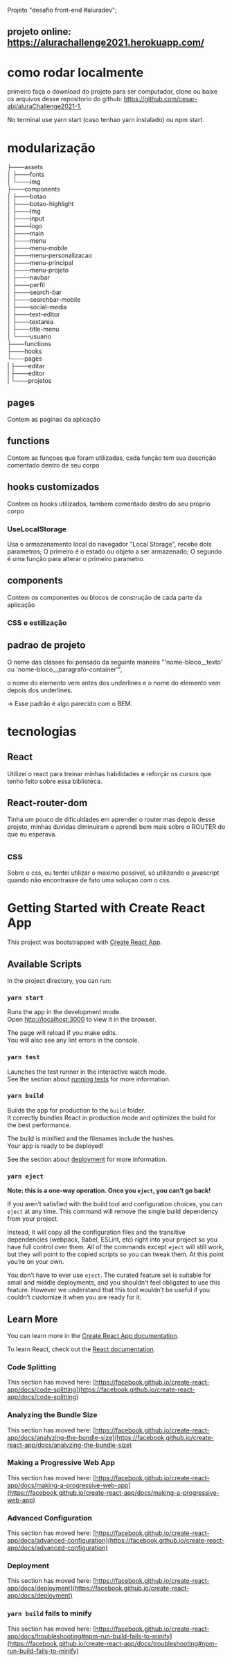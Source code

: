 Projeto "desafio front-end #aluradev";

## projeto online: https://alurachallenge2021.herokuapp.com/

# como rodar localmente

primeiro faça o download do projeto para ser computador,
clone ou baixe os arquivos desse repositorio do github: https://github.com/cesar-abj/aluraChallenge2021-1,

No terminal use yarn start (caso tenhao yarn instalado) ou npm start.

# modularização

├───assets<br />
│   ├───fonts<br />
│   └───img<br />
├───components<br />
│   ├───botao<br />
│   ├───botao-highlight<br />
│   ├───Img<br />
│   ├───input<br />
│   ├───logo<br />
│   ├───main<br />
│   ├───menu<br />
│   ├───menu-mobile<br />
│   ├───menu-personalizacao<br />
│   ├───menu-principal<br />
│   ├───menu-projeto<br />
│   ├───navbar<br />
│   ├───perfil<br />
│   ├───search-bar<br />
│   ├───searchbar-mobile<br />
│   ├───social-media<br />
│   ├───text-editor<br />
│   ├───textarea<br />
│   ├───title-menu<br />
│   └───usuario<br />
├───functions<br />
├───hooks<br />
└───pages<br />
|    ├───editar<br />
|    ├───editor<br />
|    └───projetos<br />

## pages

Contem as paginas da aplicação

## functions

Contem as funçoes que foram utilizadas, cada função tem sua descrição comentado dentro de seu corpo

## hooks customizados

Contem os hooks utilizados, tambem comentado destro do seu proprio corpo

### UseLocalStorage

Usa o armazenamento local do navegador "Local Storage", recebe dois parametros;
O primeiro é o estado ou objeto a ser armazenado;
O segundo é uma função para alterar o primeiro parametro.

## components

Contem os componentes ou blocos de construção de cada parte da aplicação

### CSS e estilização

## padrao de projeto

O nome das classes foi pensado da seguinte maneira "'nome-bloco__texto' ou 'nome-bloco__paragrafo-container'",

o nome do elemento vem antes dos underlines e o nome do elemento vem depois dos underlines.

-> Esse padrão é algo parecido com o BEM.


# tecnologias

## React

Utilizei o react para treinar minhas habilidades e reforçãr os cursos que tenho feito sobre essa biblioteca.

## React-router-dom

Tinha um pouco de dificuldades em aprender o router mas depois desse projeto, minhas duvidas diminuiram e aprendi bem mais
sobre o ROUTER do que eu esperava.

## css

Sobre o css, eu tentei utilizar o maximo possivel, só utilizando o javascript quando não encontrasse de fato uma soluçao com o css.

# Getting Started with Create React App

This project was bootstrapped with [Create React App](https://github.com/facebook/create-react-app).

## Available Scripts

In the project directory, you can run:

### `yarn start`

Runs the app in the development mode.\
Open [http://localhost:3000](http://localhost:3000) to view it in the browser.

The page will reload if you make edits.\
You will also see any lint errors in the console.

### `yarn test`

Launches the test runner in the interactive watch mode.\
See the section about [running tests](https://facebook.github.io/create-react-app/docs/running-tests) for more information.

### `yarn build`

Builds the app for production to the `build` folder.\
It correctly bundles React in production mode and optimizes the build for the best performance.

The build is minified and the filenames include the hashes.\
Your app is ready to be deployed!

See the section about [deployment](https://facebook.github.io/create-react-app/docs/deployment) for more information.

### `yarn eject`

**Note: this is a one-way operation. Once you `eject`, you can’t go back!**

If you aren’t satisfied with the build tool and configuration choices, you can `eject` at any time. This command will remove the single build dependency from your project.

Instead, it will copy all the configuration files and the transitive dependencies (webpack, Babel, ESLint, etc) right into your project so you have full control over them. All of the commands except `eject` will still work, but they will point to the copied scripts so you can tweak them. At this point you’re on your own.

You don’t have to ever use `eject`. The curated feature set is suitable for small and middle deployments, and you shouldn’t feel obligated to use this feature. However we understand that this tool wouldn’t be useful if you couldn’t customize it when you are ready for it.

## Learn More

You can learn more in the [Create React App documentation](https://facebook.github.io/create-react-app/docs/getting-started).

To learn React, check out the [React documentation](https://reactjs.org/).

### Code Splitting

This section has moved here: [https://facebook.github.io/create-react-app/docs/code-splitting](https://facebook.github.io/create-react-app/docs/code-splitting)

### Analyzing the Bundle Size

This section has moved here: [https://facebook.github.io/create-react-app/docs/analyzing-the-bundle-size](https://facebook.github.io/create-react-app/docs/analyzing-the-bundle-size)

### Making a Progressive Web App

This section has moved here: [https://facebook.github.io/create-react-app/docs/making-a-progressive-web-app](https://facebook.github.io/create-react-app/docs/making-a-progressive-web-app)

### Advanced Configuration

This section has moved here: [https://facebook.github.io/create-react-app/docs/advanced-configuration](https://facebook.github.io/create-react-app/docs/advanced-configuration)

### Deployment

This section has moved here: [https://facebook.github.io/create-react-app/docs/deployment](https://facebook.github.io/create-react-app/docs/deployment)

### `yarn build` fails to minify

This section has moved here: [https://facebook.github.io/create-react-app/docs/troubleshooting#npm-run-build-fails-to-minify](https://facebook.github.io/create-react-app/docs/troubleshooting#npm-run-build-fails-to-minify)
